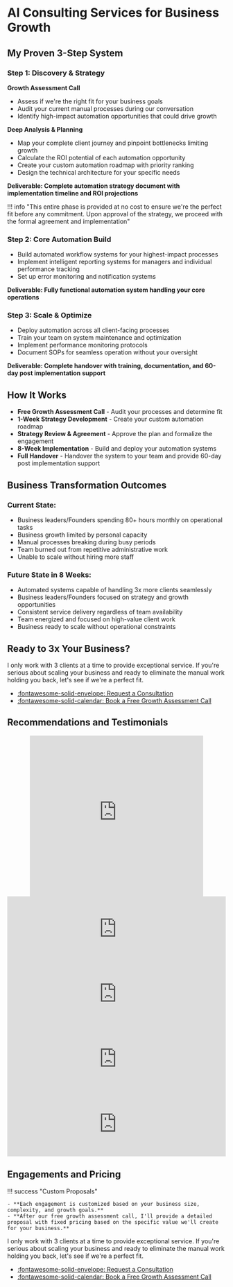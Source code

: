 # AI Consulting Services for Business Growth

## My Proven 3-Step System

### Step 1: Discovery & Strategy

**Growth Assessment Call**

- Assess if we're the right fit for your business goals
- Audit your current manual processes during our conversation
- Identify high-impact automation opportunities that could drive growth

**Deep Analysis & Planning**

- Map your complete client journey and pinpoint bottlenecks limiting growth
- Calculate the ROI potential of each automation opportunity
- Create your custom automation roadmap with priority ranking
- Design the technical architecture for your specific needs

**Deliverable: Complete automation strategy document with implementation timeline and ROI projections**

!!! info "This entire phase is provided at no cost to ensure we're the perfect fit before any commitment. Upon approval of the strategy, we proceed with the formal agreement and implementation"

### Step 2: Core Automation Build

- Build automated workflow systems for your highest-impact processes
- Implement intelligent reporting systems for managers and individual performance tracking
- Set up error monitoring and notification systems

**Deliverable: Fully functional automation system handling your core operations**

### Step 3: Scale & Optimize

- Deploy automation across all client-facing processes
- Train your team on system maintenance and optimization
- Implement performance monitoring protocols
- Document SOPs for seamless operation without your oversight

**Deliverable: Complete handover with training, documentation, and 60-day post implementation support**

## How It Works

- **Free Growth Assessment Call** - Audit your processes and determine fit
- **1-Week Strategy Development** - Create your custom automation roadmap
- **Strategy Review & Agreement** - Approve the plan and formalize the engagement
- **8-Week Implementation** - Build and deploy your automation systems
- **Full Handover** - Handover the system to your team and provide 60-day post implementation support


## Business Transformation Outcomes

### Current State:

- Business leaders/Founders spending 80+ hours monthly on operational tasks
- Business growth limited by personal capacity
- Manual processes breaking during busy periods
- Team burned out from repetitive administrative work
- Unable to scale without hiring more staff

### Future State in 8 Weeks:

- Automated systems capable of handling 3x more clients seamlessly
- Business leaders/Founders focused on strategy and growth opportunities
- Consistent service delivery regardless of team availability
- Team energized and focused on high-value client work
- Business ready to scale without operational constraints

## Ready to 3x Your Business?

I only work with 3 clients at a time to provide exceptional service. If you're serious about scaling your business and ready to eliminate the manual work holding you back, let's see if we're a perfect fit.

<div class="grid cards" markdown>

- [:fontawesome-solid-envelope: Request a Consultation](mailto:sudhandar@gmail.com)
- [:fontawesome-solid-calendar: Book a Free Growth Assessment Call](https://cal.com/sudhandar/discoverycall)

</div>

## Recommendations and Testimonials

<div style="text-align: center;">
<iframe width="400px" height="371px" src="https://embed-v2.testimonial.to/v/9edb6a6a-c85d-4692-89ad-4f37ffc3a4b8" frameborder="0" scrolling="no" allow="accelerometer; autoplay; encrypted-media; gyroscope; picture-in-picture" allowfullscreen="" style="max-width: 100%;"></iframe>
</div>

<script type="text/javascript" src="https://testimonial.to/js/iframeResizer.min.js"></script>
<iframe id="testimonialto-embed-text--OWMKEfypM_aMQczS2gv" src="https://embed-v2.testimonial.to/text/-OWMKEfypM_aMQczS2gv" frameborder="0" scrolling="no" width="100%"></iframe>
<script type="text/javascript">iFrameResize({log: false, checkOrigin: false}, "#testimonialto-embed-text--OWMKEfypM_aMQczS2gv");</script>

<script type="text/javascript" src="https://testimonial.to/js/iframeResizer.min.js"></script>
<iframe id="testimonialto-embed-text--ONt8gzMLoq_4q6iicRW" src="https://embed-v2.testimonial.to/text/-ONt8gzMLoq_4q6iicRW" frameborder="0" scrolling="no" width="100%"></iframe>
<script type="text/javascript">iFrameResize({log: false, checkOrigin: false}, "#testimonialto-embed-text--ONt8gzMLoq_4q6iicRW");</script>

<script type="text/javascript" src="https://testimonial.to/js/iframeResizer.min.js"></script>
<iframe id="testimonialto-embed-text--OWMUIoE47jhS99Z2Prk" src="https://embed-v2.testimonial.to/text/-OWMUIoE47jhS99Z2Prk" frameborder="0" scrolling="no" width="100%"></iframe>
<script type="text/javascript">iFrameResize({log: false, checkOrigin: false}, "#testimonialto-embed-text--OWMUIoE47jhS99Z2Prk");</script>

<script type="text/javascript" src="https://testimonial.to/js/iframeResizer.min.js"></script>
<iframe id="testimonialto-embed-text--OWMTTBwpeubia-vYFD4" src="https://embed-v2.testimonial.to/text/-OWMTTBwpeubia-vYFD4" frameborder="0" scrolling="no" width="100%"></iframe>
<script type="text/javascript">iFrameResize({log: false, checkOrigin: false}, "#testimonialto-embed-text--OWMTTBwpeubia-vYFD4");</script>

## Engagements and Pricing

<div class="custom-section" id="engagements-and-pricing-section" markdown="1">

!!! success "Custom Proposals"

    - **Each engagement is customized based on your business size, complexity, and growth goals.** 
    - **After our free growth assessment call, I'll provide a detailed proposal with fixed pricing based on the specific value we'll create for your business.**

</div>

I only work with 3 clients at a time to provide exceptional service. If you're serious about scaling your business and ready to eliminate the manual work holding you back, let's see if we're a perfect fit.

<div class="grid cards" markdown>

- [:fontawesome-solid-envelope: Request a Consultation](mailto:sudhandar@gmail.com)
- [:fontawesome-solid-calendar: Book a Free Growth Assessment Call](https://cal.com/sudhandar/discoverycall)

</div>